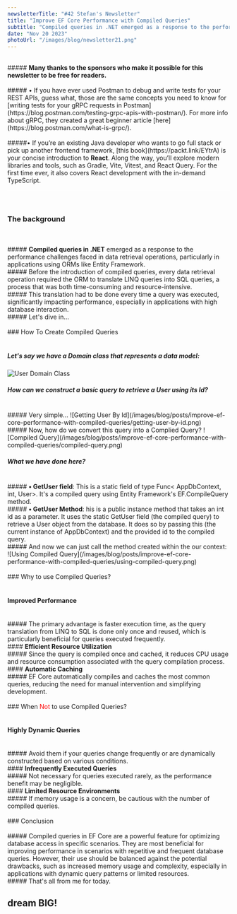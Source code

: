 ```yaml
---
newsletterTitle: "#42 Stefan's Newsletter"
title: "Improve EF Core Performance with Compiled Queries"
subtitle: "Compiled queries in .NET emerged as a response to the performance challenges faced in data retrieval operations, particularly in applications using ORMs like Entity Framework."
date: "Nov 20 2023"
photoUrl: "/images/blog/newsletter21.png"
---
```


<br>
##### <b>Many thanks to the sponsors who make it possible for this newsletter to be free for readers.</b>
<br>
<br>
##### • If you have ever used Postman to debug and write tests for your REST APIs, guess what, those are the same concepts you need to know for [writing tests for your gRPC requests in Postman](https://blog.postman.com/testing-grpc-apis-with-postman/). For more info about gRPC, they created a great beginner article [here](https://blog.postman.com/what-is-grpc/).  
<br>
<br>
#####• If you’re an existing Java developer who wants to go full stack or pick up another frontend framework, [this book](https://packt.link/EYtrA) is your concise introduction to <b>React</b>. Along the way, you’ll explore modern libraries and tools, such as Gradle, Vite, Vitest, and React Query. For the first time ever, it also covers React development with the in-demand TypeScript.

<br>
<hr style='background-color: #fff'>
<br>

### The background
<br>
<br>
##### <b>Compiled queries in .NET</b> emerged as a response to the performance challenges faced in data retrieval operations, particularly in applications using ORMs like Entity Framework.
<br>
##### Before the introduction of compiled queries, every data retrieval operation required the ORM to translate LINQ queries into SQL queries, a process that was both time-consuming and resource-intensive.
<br>
##### This translation had to be done every time a query was executed, significantly impacting performance, especially in applications with high database interaction.
<br>
##### Let's dive in...

<br>
<br>
### How To Create Compiled Queries
<br>
<br>

##### Let's say we have a Domain class that represents a data model:
![User Domain Class](/images/blog/posts/improve-ef-core-performance-with-compiled-queries/user-domain-class.png)
<br>
##### How can we construct a basic query to retrieve a User using its Id?
<br>
##### Very simple...
![Getting User By Id](/images/blog/posts/improve-ef-core-performance-with-compiled-queries/getting-user-by-id.png)
<br>
##### Now, how do we convert this query into a Complied Query?
![Compiled Query](/images/blog/posts/improve-ef-core-performance-with-compiled-queries/compiled-query.png)
<br>

##### What we have done here?
<br>
##### <b>• GetUser field</b>: This is a static field of type Func< AppDbContext, int, User>. It's a compiled query using Entity Framework's EF.CompileQuery method.
<br>
##### <b>• GetUser Method</b>: his is a public instance method that takes an int id as a parameter. It uses the static GetUser field (the compiled query) to retrieve a User object from the database. It does so by passing this (the current instance of AppDbContext) and the provided id to the compiled query.
<br>
##### And now we can just call the method created within the our context:
![Using Compiled Query](/images/blog/posts/improve-ef-core-performance-with-compiled-queries/using-compiled-query.png)

<br>
<br>
### Why to use Compiled Queries?
<br>
<br>

####  <b>Improved Performance</b> 
<br>
##### The primary advantage is faster execution time, as the query translation from LINQ to SQL is done only once and reused, which is particularly beneficial for queries executed frequently.
<br>
####  <b>Efficient Resource Utilization</b> 
<br>
##### Since the query is compiled once and cached, it reduces CPU usage and resource consumption associated with the query compilation process.
<br>
####  <b>Automatic Caching</b> 
<br>
##### EF Core automatically compiles and caches the most common queries, reducing the need for manual intervention and simplifying development.


<br>
<br>
### When <span style='color: red'>Not</span> to use Compiled Queries?
<br>
<br>

####  <b>Highly Dynamic Queries</b> 
<br>
##### Avoid them if your queries change frequently or are dynamically constructed based on various conditions.
<br>
####  <b>Infrequently Executed Queries</b> 
<br>
##### Not necessary for queries executed rarely, as the performance benefit may be negligible.
<br>
####  <b>Limited Resource Environments</b> 
<br>
##### If memory usage is a concern, be cautious with the number of compiled queries.


<br>
<br>
### Conclusion
<br>
<br>
##### Compiled queries in EF Core are a powerful feature for optimizing database access in specific scenarios. They are most beneficial for improving performance in scenarios with repetitive and frequent database queries. However, their use should be balanced against the potential drawbacks, such as increased memory usage and complexity, especially in applications with dynamic query patterns or limited resources.
<br>
##### That's all from me for today.
<br>

## <b > dream BIG! </b>